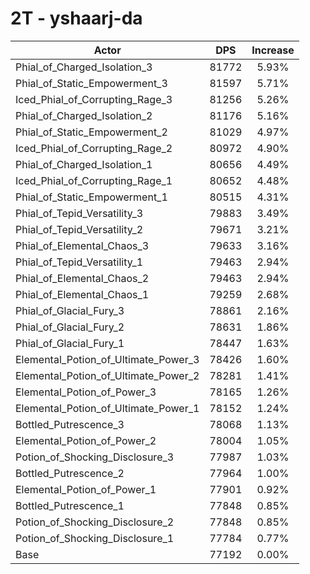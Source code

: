# 2T - yshaarj-da
| Actor | DPS | Increase |
|---|:---:|:---:|
|Phial_of_Charged_Isolation_3|81772|5.93%|
|Phial_of_Static_Empowerment_3|81597|5.71%|
|Iced_Phial_of_Corrupting_Rage_3|81256|5.26%|
|Phial_of_Charged_Isolation_2|81176|5.16%|
|Phial_of_Static_Empowerment_2|81029|4.97%|
|Iced_Phial_of_Corrupting_Rage_2|80972|4.90%|
|Phial_of_Charged_Isolation_1|80656|4.49%|
|Iced_Phial_of_Corrupting_Rage_1|80652|4.48%|
|Phial_of_Static_Empowerment_1|80515|4.31%|
|Phial_of_Tepid_Versatility_3|79883|3.49%|
|Phial_of_Tepid_Versatility_2|79671|3.21%|
|Phial_of_Elemental_Chaos_3|79633|3.16%|
|Phial_of_Tepid_Versatility_1|79463|2.94%|
|Phial_of_Elemental_Chaos_2|79463|2.94%|
|Phial_of_Elemental_Chaos_1|79259|2.68%|
|Phial_of_Glacial_Fury_3|78861|2.16%|
|Phial_of_Glacial_Fury_2|78631|1.86%|
|Phial_of_Glacial_Fury_1|78447|1.63%|
|Elemental_Potion_of_Ultimate_Power_3|78426|1.60%|
|Elemental_Potion_of_Ultimate_Power_2|78281|1.41%|
|Elemental_Potion_of_Power_3|78165|1.26%|
|Elemental_Potion_of_Ultimate_Power_1|78152|1.24%|
|Bottled_Putrescence_3|78068|1.13%|
|Elemental_Potion_of_Power_2|78004|1.05%|
|Potion_of_Shocking_Disclosure_3|77987|1.03%|
|Bottled_Putrescence_2|77964|1.00%|
|Elemental_Potion_of_Power_1|77901|0.92%|
|Bottled_Putrescence_1|77848|0.85%|
|Potion_of_Shocking_Disclosure_2|77848|0.85%|
|Potion_of_Shocking_Disclosure_1|77784|0.77%|
|Base|77192|0.00%|
